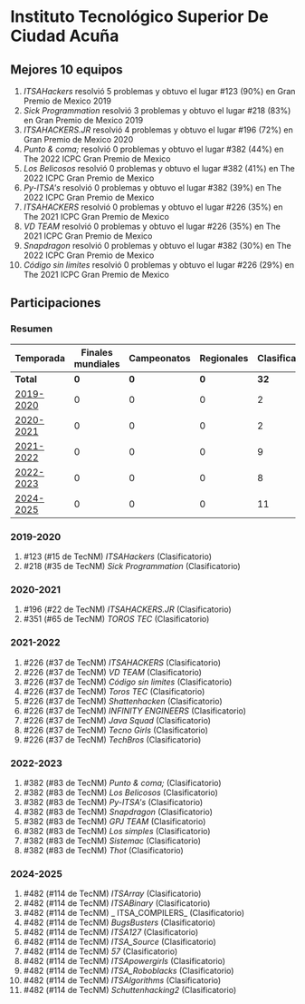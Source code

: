 ---
---

# Instituto Tecnológico Superior De Ciudad Acuña

## Mejores 10 equipos

1. _ITSAHackers_ resolvió 5 problemas y obtuvo el lugar #123 (90%) en Gran Premio de Mexico 2019
1. _Sick Programmation_ resolvió 3 problemas y obtuvo el lugar #218 (83%) en Gran Premio de Mexico 2019
1. _ITSAHACKERS.JR_ resolvió 4 problemas y obtuvo el lugar #196 (72%) en Gran Premio de Mexico 2020
1. _Punto & coma;_ resolvió 0 problemas y obtuvo el lugar #382 (44%) en The 2022 ICPC Gran Premio de Mexico
1. _Los Belicosos_ resolvió 0 problemas y obtuvo el lugar #382 (41%) en The 2022 ICPC Gran Premio de Mexico
1. _Py-ITSA's_ resolvió 0 problemas y obtuvo el lugar #382 (39%) en The 2022 ICPC Gran Premio de Mexico
1. _ITSAHACKERS_ resolvió 0 problemas y obtuvo el lugar #226 (35%) en The 2021 ICPC Gran Premio de Mexico
1. _VD TEAM_ resolvió 0 problemas y obtuvo el lugar #226 (35%) en The 2021 ICPC Gran Premio de Mexico
1. _Snapdragon_ resolvió 0 problemas y obtuvo el lugar #382 (30%) en The 2022 ICPC Gran Premio de Mexico
1. _Código sin limites_ resolvió 0 problemas y obtuvo el lugar #226 (29%) en The 2021 ICPC Gran Premio de Mexico

## Participaciones

### Resumen

| Temporada | Finales mundiales | Campeonatos | Regionales | Clasificatorios | Equipos |
| --- | --- | --- | --- | --- | --- |
| **Total** | **0** | **0** | **0** | **32** | **32** |
| [2019-2020](#2019-2020) | 0 | 0 | 0 | 2 | 2 |
| [2020-2021](#2020-2021) | 0 | 0 | 0 | 2 | 2 |
| [2021-2022](#2021-2022) | 0 | 0 | 0 | 9 | 9 |
| [2022-2023](#2022-2023) | 0 | 0 | 0 | 8 | 8 |
| [2024-2025](#2024-2025) | 0 | 0 | 0 | 11 | 11 |

### 2019-2020

1. #123 (#15 de TecNM) _ITSAHackers_ (Clasificatorio)
1. #218 (#35 de TecNM) _Sick Programmation_ (Clasificatorio)

### 2020-2021

1. #196 (#22 de TecNM) _ITSAHACKERS.JR_ (Clasificatorio)
1. #351 (#65 de TecNM) _TOROS TEC_ (Clasificatorio)

### 2021-2022

1. #226 (#37 de TecNM) _ITSAHACKERS_ (Clasificatorio)
1. #226 (#37 de TecNM) _VD TEAM_ (Clasificatorio)
1. #226 (#37 de TecNM) _Código sin limites_ (Clasificatorio)
1. #226 (#37 de TecNM) _Toros TEC_ (Clasificatorio)
1. #226 (#37 de TecNM) _Shattenhacken_ (Clasificatorio)
1. #226 (#37 de TecNM) _INFINITY ENGINEERS_ (Clasificatorio)
1. #226 (#37 de TecNM) _Java Squad_ (Clasificatorio)
1. #226 (#37 de TecNM) _Tecno Girls_ (Clasificatorio)
1. #226 (#37 de TecNM) _TechBros_ (Clasificatorio)

### 2022-2023

1. #382 (#83 de TecNM) _Punto & coma;_ (Clasificatorio)
1. #382 (#83 de TecNM) _Los Belicosos_ (Clasificatorio)
1. #382 (#83 de TecNM) _Py-ITSA's_ (Clasificatorio)
1. #382 (#83 de TecNM) _Snapdragon_ (Clasificatorio)
1. #382 (#83 de TecNM) _GPJ TEAM_ (Clasificatorio)
1. #382 (#83 de TecNM) _Los simples_ (Clasificatorio)
1. #382 (#83 de TecNM) _Sistemac_ (Clasificatorio)
1. #382 (#83 de TecNM) _Thot_ (Clasificatorio)

### 2024-2025

1. #482 (#114 de TecNM) _ITSArray_ (Clasificatorio)
1. #482 (#114 de TecNM) _ITSABinary_ (Clasificatorio)
1. #482 (#114 de TecNM) _ ITSA_COMPILERS_ (Clasificatorio)
1. #482 (#114 de TecNM) _BugsBusters_ (Clasificatorio)
1. #482 (#114 de TecNM) _ITSA127_ (Clasificatorio)
1. #482 (#114 de TecNM) _ITSA_Source_ (Clasificatorio)
1. #482 (#114 de TecNM) _57_ (Clasificatorio)
1. #482 (#114 de TecNM) _ITSApowergirls_ (Clasificatorio)
1. #482 (#114 de TecNM) _ITSA_Roboblacks_ (Clasificatorio)
1. #482 (#114 de TecNM) _ITSAlgorithms_ (Clasificatorio)
1. #482 (#114 de TecNM) _Schuttenhacking2_ (Clasificatorio)



